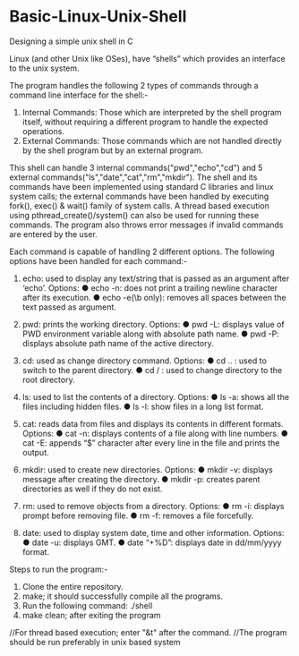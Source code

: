 # Basic-Linux-Unix-Shell
Designing a simple unix shell in C

Linux (and other Unix like OSes), have “shells” which provides an interface to the unix system.

The program handles the following 2 types of commands through a command line interface for the shell:-
1) Internal Commands: Those which are interpreted by the shell program itself, without requiring a different program to handle the expected operations.
2) External Commands: Those commands which are not handled directly by the shell program but by an external program.

This shell can handle 3 internal commands("pwd","echo","cd") and 5 external commands("ls","date","cat","rm","mkdir"). 
The shell and its commands have been implemented using standard C libraries and linux system calls; the external commands have been handled by executing fork(), exec() & wait() family of system calls. A thread based execution using pthread_create()/system() can also be used for running these commands. The program also throws error messages if invalid commands are entered by the user.

Each command is capable of handling 2 different options. The following options have been handled for each command:-

1. echo: used to display any text/string that is passed as an argument after ‘echo’.
Options:
● echo -n: does not print a trailing newline character after its execution.
● echo -e(\b only): removes all spaces between the text passed as argument.

2. pwd: prints the working directory.
Options:
● pwd -L: displays value of PWD environment variable along with absolute path
name.
● pwd -P: displays absolute path name of the active directory.

3. cd: used as change directory command.
Options:
● cd .. : used to switch to the parent directory.
● cd / : used to change directory to the root directory.

4. ls: used to list the contents of a directory.
Options:
● ls -a: shows all the files including hidden files.
● ls -l: show files in a long list format.

5. cat: reads data from files and displays its contents in different formats.
Options:
● cat -n: displays contents of a file along with line numbers.
● cat -E: appends “$” character after every line in the file and prints the output.

6. mkdir: used to create new directories.
Options:
● mkdir -v: displays message after creating the directory.
● mkdir -p: creates parent directories as well if they do not exist.

7. rm: used to remove objects from a directory.
Options:
● rm -i: displays prompt before removing file.
● rm -f: removes a file forcefully.

8. date: used to display system date, time and other information.
Options:
● date -u: displays GMT.
● date “+%D”: displays date in dd/mm/yyyy format.

Steps to run the program:-
1) Clone the entire repository.
2) make; it should successfully compile all the programs.
3) Run the following command: ./shell
4) make clean; after exiting the program

//For thread based execution; enter "&t" after the command.
//The program should be run preferably in unix based system



